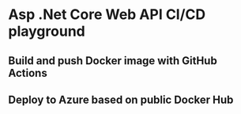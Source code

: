 # Asp .Net Core Web API CI/CD playground
## Build and push Docker image with GitHub Actions
## Deploy to Azure based on public Docker Hub
